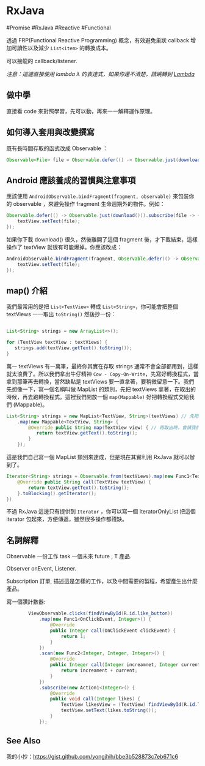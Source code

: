 # RxJava

\#Promise \#RxJava \#Reactive \#Functional

透過 FRP(Functional Reactive Programming) 概念，有效避免巢狀 callback 增加可讀性以及減少 ```List<item>``` 的轉換成本。

可以接龍的 callback/listener.

*注意：這邊直接使用 lambda &lambda; 的表達式，如果你還不清楚，請跳轉到 [Lambda](lambda.md)*

## 做中學

直接看 code 來對照學習，先可以動，再來一一解釋運作原理。

## 如何導入套用與改變撰寫

既有長時間存取的函式改成 Observable ：

```java
Observable<File> file = Observable.defer(() -> Observable.just(download()));
```

## Android 應該養成的習慣與注意事項

應該使用 ```AndroidObservable.bindFragment(fragment, observable)``` 來包裝你的 observable ，來避免操作 fragment 生命週期外的物件。例如：

```java
Observable.defer(() -> Observable.just(download())).subscribe(file -> {
    textView.setText(file);
});
```

如果你下載 download() 很久，然後離開了這個 fragment 後，才下載結束，這樣操作了 textView 就很有可能爆掉。你應該改成：

```java
AndroidObservable.bindFragment(fragment, Observable.defer(() -> Observable.just(download()))).subscribe(file -> {
    textView.setText(file);
});
```

## map() 介紹

我們最常用的是把 `List<TextView>` 轉成 `List<String>`，你可能會把整個 textViews 一一取出 `toString()` 然後抄一份：

```java

List<String> strings = new ArrayList<>();

for (TextView textView : textViews) {
   strings.add(textView.getText().toString());
}
```

萬一 textViews 有一萬筆，最終你其實在存取 strings 通常不會全部都用到，這樣就太浪費了。所以我們拿出牛仔精神 `Cow - Copy-On-Write`，先寫好轉換程式，當拿到那筆再去轉換，當然缺點是 textViews 要一直拿著，要稍微留意一下。我們先想像一下，寫一個名稱叫做 MapList 的類別，先把 textViews 拿著，在取出的時候，再去跑轉換程式。這裡我們開放一個 ```map(Mappable)``` 好把轉換程式交給我們 (Mappable)。

```java
List<String> strings = new MapList<TextView, String>(textViews) // 先把 textViews 拿著
    .map(new Mappable<TextView, String> {
        @Override public String map(TextView view) { // 再取出時，會請我們轉換
           return textView.getText().toString();
        }
    });
```

這是我們自己寫一個 MapList 類別來達成，但是現在其實利用 RxJava 就可以辦到了。

```java
Iterator<String> strings = Observable.from(textViews).map(new Func1<TextView, String>() {
    @Override public String call(TextView textView) {
        return textView.getText().toString();
    }.toBlocking().getIterator();
})
```

不過 RxJava 這邊只有提供到 ```Iterator``` ，你可以寫一個 IteratorOnlyList 把這個 iterator 包起來，方便傳遞，雖然很多操作都殘缺。


## 名詞解釋

Observable<T> 一份工作 task 一個未來 future , T 產品.

Observer<T> onEvent, Listener.

Subscription 訂單, 描述這是怎樣的工作，以及中間需要的製程，希望產生出什麼產品。

寫一個讚計數器:

```java
        ViewObservable.clicks(findViewById(R.id.like_button))
            .map(new Func1<OnClickEvent, Integer>() {
                @Override
                public Integer call(OnClickEvent clickEvent) {
                    return 1;
                }
            })
            .scan(new Func2<Integer, Integer, Integer>() {
                @Override
                public Integer call(Integer increamnet, Integer current) {
                    return increament + current;
                }
            })
            .subscribe(new Action1<Integer>() {
                @Override
                public void call(Integer likes) {
                    TextView likesView = (TextView) findViewById(R.id.likes_view);
                    textView.setText(likes.toString());
                }
            });
```

## See Also
我的小抄：https://gist.github.com/yongjhih/bbe3b528873c7eb671c6
